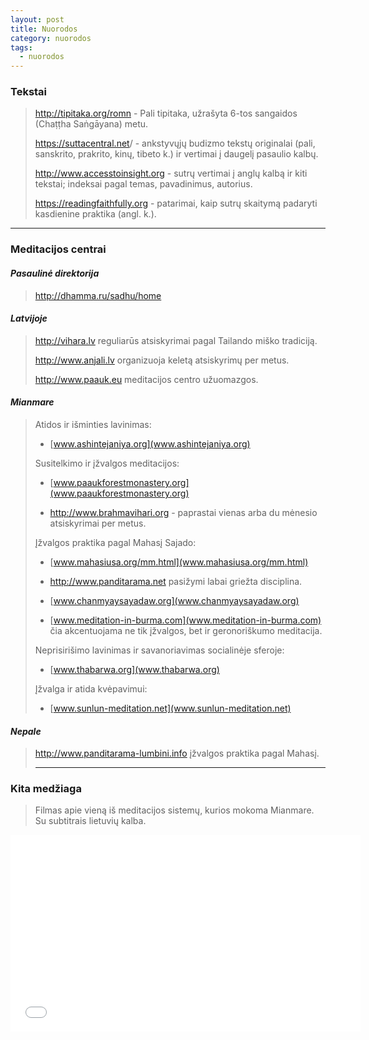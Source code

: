 ```yaml
---
layout: post
title: Nuorodos
category: nuorodos
tags:
  - nuorodos
---
```

### Tekstai

> <http://tipitaka.org/romn> - Pali tipitaka, užrašyta 6-tos sangaidos (Chaṭṭha Saṅgāyana) metu.
>
> <https://suttacentral.net>/ - ankstyvųjų budizmo tekstų originalai (pali, sanskrito, prakrito, kinų, tibeto k.) ir vertimai į daugelį pasaulio kalbų.
>
> <http://www.accesstoinsight.org> - sutrų vertimai į anglų kalbą ir kiti tekstai; indeksai pagal temas, pavadinimus, autorius.
>
> <https://readingfaithfully.org> - patarimai, kaip sutrų skaitymą padaryti kasdienine praktika (angl. k.).

- - -

### Meditacijos centrai

#### _Pasaulinė direktorija_

> <http://dhamma.ru/sadhu/home>

#### _Latvijoje_

> <http://vihara.lv> reguliarūs atsiskyrimai pagal Tailando miško tradiciją.  
>
> <http://www.anjali.lv> organizuoja keletą atsiskyrimų per metus.  
>
> <http://www.paauk.eu> meditacijos centro užuomazgos.  

#### _Mianmare_

> Atidos ir išminties lavinimas:  
>
> * [www.ashintejaniya.org](www.ashintejaniya.org)  
>
> Susitelkimo ir įžvalgos meditacijos:
>
> * [www.paaukforestmonastery.org](www.paaukforestmonastery.org)
>
>
> * <http://www.brahmavihari.org> - paprastai vienas arba du mėnesio atsiskyrimai per metus.
>
> Įžvalgos praktika pagal Mahasį Sajado:
>
> * [www.mahasiusa.org/mm.html](www.mahasiusa.org/mm.html)
>
>
> * <http://www.panditarama.net> pasižymi labai griežta disciplina.
>
>
> * [www.chanmyaysayadaw.org](www.chanmyaysayadaw.org)
>
>
> * [www.meditation-in-burma.com](www.meditation-in-burma.com) čia akcentuojama ne tik įžvalgos, bet ir geronoriškumo meditacija.
>
> Neprisirišimo lavinimas ir savanoriavimas socialinėje sferoje:
>
> * [www.thabarwa.org](www.thabarwa.org)
>
> Įžvalga ir atida kvėpavimui:
>
> * [www.sunlun-meditation.net](www.sunlun-meditation.net)

#### _Nepale_

> <http://www.panditarama-lumbini.info> įžvalgos praktika pagal Mahasį.
>
> - - -
>

### Kita medžiaga

> Filmas apie vieną iš meditacijos sistemų, kurios mokoma Mianmare. Su subtitrais lietuvių kalba.
>
<iframe width="560" height="315" src="//www.youtube.com/embed/8nOD5xhLoh8" frameborder="0"></iframe>
